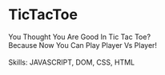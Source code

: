 # TicTacToe

      

You Thought You Are Good In Tic Tac Toe?
<br>
Because Now You Can Play Player Vs Player!
<br>
<br>
Skills: JAVASCRIPT, DOM, CSS, HTML
